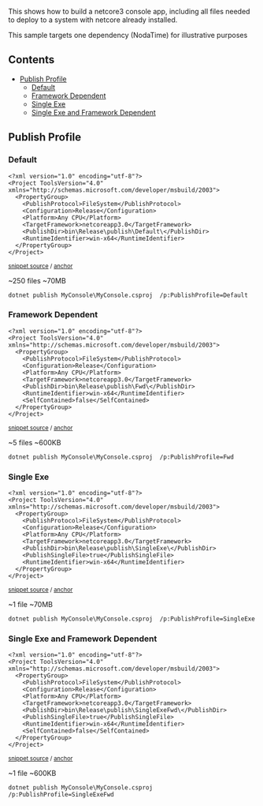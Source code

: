 <!--
GENERATED FILE - DO NOT EDIT
This file was generated by [MarkdownSnippets](https://github.com/SimonCropp/MarkdownSnippets).
Source File: /readme.source.md
To change this file edit the source file and then run MarkdownSnippets.
-->

This shows how to build a netcore3 console app, including all files needed to deploy to a system with netcore already installed.

This sample targets one dependency (NodaTime) for illustrative purposes

<!-- toc -->
## Contents

  * [Publish Profile](#publish-profile)
    * [Default](#default)
    * [Framework Dependent](#framework-dependent)
    * [Single Exe](#single-exe)
    * [Single Exe and Framework Dependent](#single-exe-and-framework-dependent)
<!-- endtoc -->



## Publish Profile


### Default

<!-- snippet: Default.pubxml -->
<a id='snippet-Default.pubxml'/></a>
```pubxml
<?xml version="1.0" encoding="utf-8"?>
<Project ToolsVersion="4.0" xmlns="http://schemas.microsoft.com/developer/msbuild/2003">
  <PropertyGroup>
    <PublishProtocol>FileSystem</PublishProtocol>
    <Configuration>Release</Configuration>
    <Platform>Any CPU</Platform>
    <TargetFramework>netcoreapp3.0</TargetFramework>
    <PublishDir>bin\Release\publish\Default\</PublishDir>
    <RuntimeIdentifier>win-x64</RuntimeIdentifier>
  </PropertyGroup>
</Project>
```
<sup>[snippet source](/src/MyConsole/Properties/PublishProfiles/Default.pubxml#L1-L11) / [anchor](#snippet-Default.pubxml)</sup>
<!-- endsnippet -->

~250 files
~70MB

```
dotnet publish MyConsole\MyConsole.csproj  /p:PublishProfile=Default
```


### Framework Dependent

<!-- snippet: Fwd.pubxml -->
<a id='snippet-Fwd.pubxml'/></a>
```pubxml
<?xml version="1.0" encoding="utf-8"?>
<Project ToolsVersion="4.0" xmlns="http://schemas.microsoft.com/developer/msbuild/2003">
  <PropertyGroup>
    <PublishProtocol>FileSystem</PublishProtocol>
    <Configuration>Release</Configuration>
    <Platform>Any CPU</Platform>
    <TargetFramework>netcoreapp3.0</TargetFramework>
    <PublishDir>bin\Release\publish\Fwd\</PublishDir>
    <RuntimeIdentifier>win-x64</RuntimeIdentifier>
    <SelfContained>false</SelfContained>
  </PropertyGroup>
</Project>
```
<sup>[snippet source](/src/MyConsole/Properties/PublishProfiles/Fwd.pubxml#L1-L12) / [anchor](#snippet-Fwd.pubxml)</sup>
<!-- endsnippet -->

~5 files
~600KB

```
dotnet publish MyConsole\MyConsole.csproj  /p:PublishProfile=Fwd
```


### Single Exe

<!-- snippet: SingleExe.pubxml -->
<a id='snippet-SingleExe.pubxml'/></a>
```pubxml
<?xml version="1.0" encoding="utf-8"?>
<Project ToolsVersion="4.0" xmlns="http://schemas.microsoft.com/developer/msbuild/2003">
  <PropertyGroup>
    <PublishProtocol>FileSystem</PublishProtocol>
    <Configuration>Release</Configuration>
    <Platform>Any CPU</Platform>
    <TargetFramework>netcoreapp3.0</TargetFramework>
    <PublishDir>bin\Release\publish\SingleExe\</PublishDir>
    <PublishSingleFile>true</PublishSingleFile>
    <RuntimeIdentifier>win-x64</RuntimeIdentifier>
  </PropertyGroup>
</Project>
```
<sup>[snippet source](/src/MyConsole/Properties/PublishProfiles/SingleExe.pubxml#L1-L12) / [anchor](#snippet-SingleExe.pubxml)</sup>
<!-- endsnippet -->

~1 file
~70MB

```
dotnet publish MyConsole\MyConsole.csproj  /p:PublishProfile=SingleExe
```


### Single Exe and Framework Dependent

<!-- snippet: SingleExeFwd.pubxml -->
<a id='snippet-SingleExeFwd.pubxml'/></a>
```pubxml
<?xml version="1.0" encoding="utf-8"?>
<Project ToolsVersion="4.0" xmlns="http://schemas.microsoft.com/developer/msbuild/2003">
  <PropertyGroup>
    <PublishProtocol>FileSystem</PublishProtocol>
    <Configuration>Release</Configuration>
    <Platform>Any CPU</Platform>
    <TargetFramework>netcoreapp3.0</TargetFramework>
    <PublishDir>bin\Release\publish\SingleExeFwd\</PublishDir>
    <PublishSingleFile>true</PublishSingleFile>
    <RuntimeIdentifier>win-x64</RuntimeIdentifier>
    <SelfContained>false</SelfContained>
  </PropertyGroup>
</Project>
```
<sup>[snippet source](/src/MyConsole/Properties/PublishProfiles/SingleExeFwd.pubxml#L1-L13) / [anchor](#snippet-SingleExeFwd.pubxml)</sup>
<!-- endsnippet -->

~1 file
~600KB

```
dotnet publish MyConsole\MyConsole.csproj  /p:PublishProfile=SingleExeFwd
```
